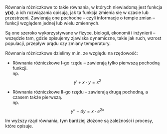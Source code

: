 Równania różniczkowe to takie równania, w których niewiadomą jest funkcja **y(x)**, a ich rozwiązania opisują, jak ta funkcja zmienia się w czasie lub przestrzeni. Zawierają one pochodne – czyli informacje o tempie zmian – funkcji względem jednej lub wielu zmiennych.

Są one szeroko wykorzystywane w fizyce, biologii, ekonomii i inżynierii – wszędzie tam, gdzie opisujemy zjawiska dynamiczne, takie jak ruch, wzrost populacji, przepływ prądu czy zmiany temperatury.

Równania różniczkowe dzielimy m.in. ze względu na rzędowość:  

- Równania różniczkowe I-go rzędu – zawierają tylko pierwszą pochodną funkcji.  
np.
$$
    y' + x \cdot y = x^2
$$

- Równania różniczkowe II-go rzędu – zawierają drugą pochodną, a czasem także pierwszą.  
np.
$$
y'' - 4y = x \cdot e^{2x}
$$

Im wyższy rząd równania, tym bardziej złożone są zależności i procesy, które opisuje.